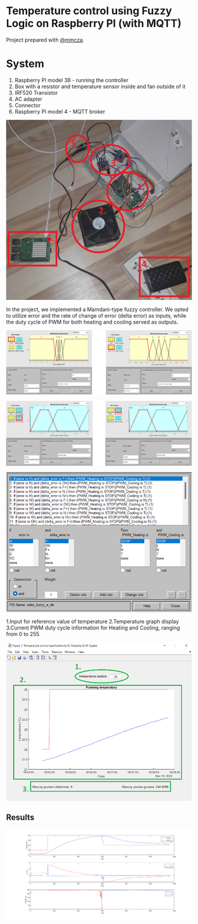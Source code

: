 
# Temperature control using Fuzzy Logic on Raspberry PI (with MQTT)

Project prepared with [@mmcza](https://www.github.com/mmcza).

# System

1. Raspberry PI model 3B - running the controller
2. Box with a resistor and temperature sensor inside and fan outside of it
3. IRF520 Transistor
4. AC adapter
5. Connector
6. Raspberry PI model 4 - MQTT broker

![](Pictures/photo.jpg)

In the project, we implemented a Mamdani-type fuzzy controller. We opted to utilize error and the rate of change of error (delta error) as inputs, while the duty cycle of PWM for both heating and cooling served as outputs.

![](Pictures/inputs.png)

![](Pictures/outputs.png)

![](Pictures/rules.png)


1.Input for reference value of temperature
2.Temperature graph display
3.Current PWM duty cycle information for Heating and Cooling, ranging from 0 to 255.

![](Pictures/app.png)

## Results

![](Pictures/plots.png)
